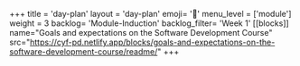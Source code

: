 +++
title = 'day-plan'
layout = 'day-plan'
emoji= '📝'
menu_level = ['module']
weight = 3
backlog= 'Module-Induction'
backlog_filter= 'Week 1'
[[blocks]]
name="Goals and expectations on the Software Development Course"
src="https://cyf-pd.netlify.app/blocks/goals-and-expectations-on-the-software-development-course/readme/"
+++
